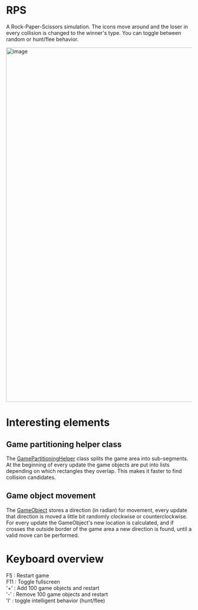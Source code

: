 # RPS
A Rock-Paper-Scissors simulation.
The icons move around and the loser in every collision is changed to the winner's type. You can toggle between random or hunt/flee behavior.

<img width="960" alt="image" src="https://user-images.githubusercontent.com/3811290/209653712-7dbaa279-54d0-43fc-8781-cfc5c717564e.png">


# Interesting elements

## Game partitioning helper class
The [GamePartitioningHelper](https://github.com/xnafan/RPS/blob/master/RPS/GamePartitioningHelper.cs) class splits the game area into sub-segments.
At the beginning of every update the game objects are put into lists depending on which rectangles they overlap.
This makes it faster to find collision candidates.

## Game object movement
The [GameObject](https://github.com/xnafan/RPS/blob/master/RPS/Model/GameObject.cs) stores a direction (in radian) for movement, every update that direction is moved a little bit randomly clockwise or counterclockwise. For every update the GameObject's new location is calculated, and if crosses the outside border of the game area a new direction is found, until a valid move can be performed.

# Keyboard overview

F5 : Restart game  
F11 : Toggle fullscreen  
'+' : Add 100 game objects and restart  
'-' : Remove 100 game objects and restart  
'I' : toggle intelligent behavior (hunt/flee)  
